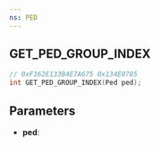 ```yaml
---
ns: PED
---
```

## GET_PED_GROUP_INDEX

```c
// 0xF162E133B4E7A675 0x134E0785
int GET_PED_GROUP_INDEX(Ped ped);
```

## Parameters
* **ped**:
